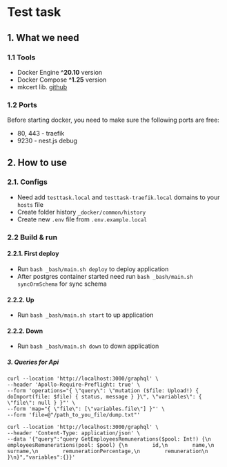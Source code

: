 # Test task

## 1. What we need

### 1.1 Tools
- Docker Engine **^20.10** version
- Docker Compose **^1.25** version
- mkcert lib. [github](https://github.com/FiloSottile/mkcert)

### 1.2 Ports

Before starting docker, you need to make sure the following ports are free:
- 80, 443 - traefik
- 9230 - nest.js debug

## 2. How to use

### 2.1. Configs

- Need add `testtask.local` and `testtask-traefik.local` domains to your `hosts` file
- Create folder history `_docker/common/history`
- Create new `.env` file from `.env.example.local`

### 2.2 Build & run

#### 2.2.1. First deploy

- Run `bash _bash/main.sh deploy` to deploy application
- After postgres container started need run `bash _bash/main.sh syncOrmSchema` for sync schema

#### 2.2.2. Up

- Run `bash _bash/main.sh start` to up application

#### 2.2.2. Down

- Run `bash _bash/main.sh down` to down application

##### 3. Queries for Api

```For upload file dump
curl --location 'http://localhost:3000/graphql' \
--header 'Apollo-Require-Preflight: true' \
--form 'operations="{ \"query\": \"mutation ($file: Upload!) { doImport(file: $file) { status, message } }\", \"variables\": { \"file\": null } }"' \
--form 'map="{ \"file\": [\"variables.file\"] }"' \
--form 'file=@"/path_to_you_file/dump.txt"'
```

```For get employees remunerations
curl --location 'http://localhost:3000/graphql' \
--header 'Content-Type: application/json' \
--data '{"query":"query GetEmployeesRemunerations($pool: Int!) {\n    employeesRemunerations(pool: $pool) {\n        id,\n        name,\n        surname,\n        remunerationPercentage,\n        remuneration\n    }\n}","variables":{}}'
```

